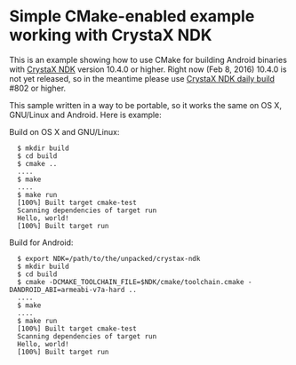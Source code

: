 Simple CMake-enabled example working with CrystaX NDK
=====================================================

This is an example showing how to use CMake for building Android binaries
with [CrystaX NDK](https://www.crystax.net/android/ndk) version 10.4.0 or higher.
Right now (Feb 8, 2016) 10.4.0 is not yet released, so in the meantime please
use [CrystaX NDK daily build](https://dl.crystax.net/builds/) #802 or higher.

This sample written in a way to be portable, so it works the same on OS X, GNU/Linux and Android.
Here is example:

Build on OS X and GNU/Linux:
```
  $ mkdir build
  $ cd build
  $ cmake ..
  ....
  $ make
  ....
  $ make run
  [100%] Built target cmake-test
  Scanning dependencies of target run
  Hello, world!
  [100%] Built target run
```

Build for Android:
```
  $ export NDK=/path/to/the/unpacked/crystax-ndk
  $ mkdir build
  $ cd build
  $ cmake -DCMAKE_TOOLCHAIN_FILE=$NDK/cmake/toolchain.cmake -DANDROID_ABI=armeabi-v7a-hard ..
  ....
  $ make
  ....
  $ make run
  [100%] Built target cmake-test
  Scanning dependencies of target run
  Hello, world!
  [100%] Built target run
```
